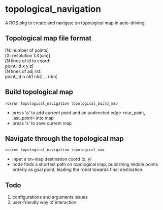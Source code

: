 # topological_navigation
A ROS pkg to create and navigate on topological map in auto-driving.

## Topological map file format  
[N: number of points]  
[X: resolution 1:X(cm)]  
[N lines of id to coord:   
point_id x y z]  
[N lines of adj list:  
point_id n nb1 nb2 ... nbn]  

## Build topological map
```
rosrun topological_navigation topological_build_map
```
- press 'a' to add current point and an undirected edge <cur_point, last_point> into map  
- press 's' to save current map  

## Navigate through the topological map
```
rosrun topological_navigation topological_nav
```
- input a on-map destination coord (x, y)  
- node finds a shortest path on topological map, publishing middle points orderly as goal point, leading the robot towards final destination.

## Todo
1. configurations and arguments issues  
2. user-friendly way of interaction  
